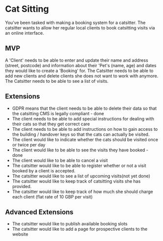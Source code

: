 # Cat Sitting
You've been tasked with making a booking system for a catsitter. The catsitter wants to allow her regular local clients to book catsitting visits via an online interface.

## MVP
A 'Client' needs to be able to enter and update their name and address (street, postcode) and information about their 'Pet's (name, age) and dates they would like to create a 'Booking' for. The Catsitter needs to be able to add new clients and delete clients she does not want to work with anymore. The Catsitter needs to be able to see a list of visits.

## Extensions
- GDPR means that the client needs to be able to delete their data so that the catsitting CMS is legally compliant - done
- The client needs to be able to add special instructions for dealing with their cats so that they get correct care
- The client needs to be able to add instructions on how to gain access to the building / handover keys so that the cats can actually be visited.
- The client would like to indicate whether the cats should be visited once or twice per day
- The client would like to be able to see the visits they have booked - done
- The client would like to be able to cancel a visit
- The catsitter would like to be able to register whether or not a visit booked by a client is accepted.
- The catsitter would like to see a list of upcoming visits(not yet done)
- The catsitter would like to keep track of catsitting visits she has provided.
- The catsitter would like to keep track of how much she should charge each client (flat rate of 10 GBP per visit)

## Advanced Extensions
- The catsitter would like to publish available booking slots
- The catsitter would like to add a page for prospective clients to the website